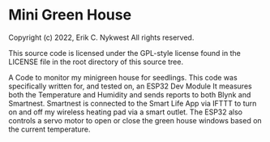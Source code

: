 # Mini Green House

Copyright (c) 2022, Erik C. Nykwest
All rights reserved.

This source code is licensed under the GPL-style license found in the
LICENSE file in the root directory of this source tree.

A Code to monitor my minigreen house for seedlings.
This code was specifically written for, and tested on, an ESP32 Dev Module
It measures both the Temperature and Humidity and sends reports to both Blynk and Smartnest.
Smartnest is connected to the Smart Life App via IFTTT to turn on and off
my wireless heating pad via a smart outlet.
The ESP32 also controls a servo motor to open or close the green house windows
based on the current temperature.